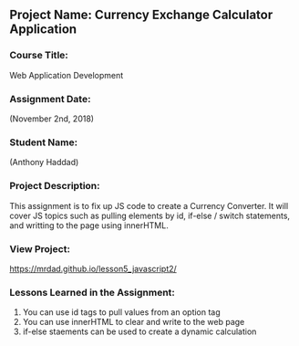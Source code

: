 ## Project Name:  Currency Exchange Calculator Application

### Course Title:
Web Application Development

### Assignment Date:  
(November 2nd, 2018)

### Student Name:  
(Anthony Haddad)

### Project Description:
This assignment is to fix up JS code to create a Currency Converter.  It will cover JS topics such as pulling elements by
id, if-else / switch statements, and writting to the page using innerHTML.

### View Project:
https://mrdad.github.io/lesson5_javascript2/

### Lessons Learned in the Assignment:
1. You can use id tags to pull values from an option tag
2. You can use innerHTML to clear and write to the web page
3. if-else staements can be used to create a dynamic calculation
